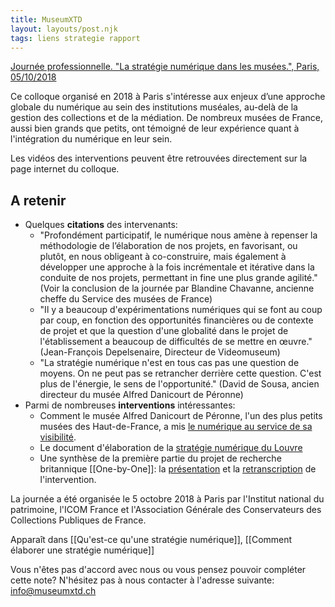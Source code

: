 ```yaml
---
title: MuseumXTD
layout: layouts/post.njk
tags: liens strategie rapport
---
```


[Journée professionnelle. "La stratégie numérique dans les musées.", Paris, 05/10/2018](https://www.culture.gouv.fr/Thematiques/Musees/Les-musees-en-France/Les-politiques-des-musees-de-France/Colloques-et-journees-d-etudes-des-musees-de-France/Publications-colloques/Journee-professionnelle-La-strategie-numerique-dans-les-musees-Paris-05-10-2018) 

Ce colloque organisé en 2018 à Paris s'intéresse aux enjeux d’une approche globale du numérique au sein des institutions muséales, au-delà de la gestion des collections et de la médiation.  De nombreux musées de France, aussi bien grands que petits, ont témoigné de leur expérience quant à l'intégration du numérique en leur sein.   

Les vidéos des interventions peuvent être retrouvées directement sur la page internet du colloque.   

## A retenir
- Quelques **citations** des intervenants: 
	- "Profondément participatif, le numérique nous amène à repenser la méthodologie de l’élaboration de nos projets, en favorisant, ou plutôt, en nous obligeant à co-construire, mais également à développer une approche à la fois incrémentale et itérative dans la conduite de nos projets, permettant in fine une plus grande agilité." (Voir la conclusion de la journée par Blandine Chavanne, ancienne cheffe du Service des musées de France)
	- "Il y a beaucoup d'expérimentations numériques qui se font au coup par coup, en fonction des opportunités financières ou de contexte de projet et que la question d'une globalité dans le projet de l'établissement a beaucoup de difficultés de se mettre en œuvre." (Jean-François Depelsenaire, Directeur de Videomuseum)
	- "La stratégie numérique n'est en tous cas pas une question de moyens. On ne peut pas se retrancher derrière cette question. C'est plus de l'énergie, le sens de l'opportunité." (David de Sousa, ancien directeur du musée Alfred Danicourt de Péronne)
- Parmi de nombreuses **interventions** intéressantes: 
	- Comment le musée Alfred Danicourt de Péronne, l'un des plus petits musées des Haut-de-France, a mis [le numérique au service de sa visibilité](https://www.culture.gouv.fr/Media/Thematiques/Musees/Colloques-Journees-d-etudes/Strategie-numerique-dans-les-musees/Intervention-de-M.-David-de-Sousa). 
	- Le document d'élaboration de la [stratégie numérique du Louvre](https://www.culture.gouv.fr/Media/Thematiques/Musees/Colloques-Journees-d-etudes/Strategie-numerique-dans-les-musees/Presentation-de-Mme-Marion-Oechsli)
	- Une synthèse de la première partie du projet de recherche britannique [[One-by-One]]: la [présentation](https://www.culture.gouv.fr/Media/Thematiques/Musees/Colloques-Journees-d-etudes/Strategie-numerique-dans-les-musees/Presentation-de-Mme-Sally-Anne-Barnes-et-de-M.-Ross-Parry) et la [retranscription](https://www.culture.gouv.fr/Media/Thematiques/Musees/Colloques-Journees-d-etudes/Strategie-numerique-dans-les-musees/Intervention-de-Mme-Sally-Anne-Barnes-et-de-M.-Ross-Parry) de l'intervention. 

La journée a été organisée le 5 octobre 2018 à Paris par l'Institut national du patrimoine, l'ICOM France et l'Association Générale des Conservateurs des Collections Publiques de France.   

Apparaît dans [[Qu'est-ce qu'une stratégie numérique]], [[Comment élaborer une stratégie numérique]]   

Vous n'êtes pas d'accord avec nous ou vous pensez pouvoir compléter cette note? N'hésitez pas à nous contacter à l'adresse suivante: [info@museumxtd.ch](mailto:info@museumxtd.ch)
